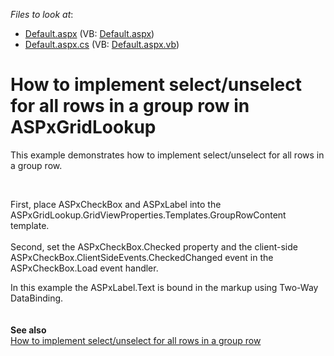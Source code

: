 <!-- default file list -->
*Files to look at*:

* [Default.aspx](./CS/Default.aspx) (VB: [Default.aspx](./VB/Default.aspx))
* [Default.aspx.cs](./CS/Default.aspx.cs) (VB: [Default.aspx.vb](./VB/Default.aspx.vb))
<!-- default file list end -->
# How to implement select/unselect for all rows in a group row in ASPxGridLookup


This example demonstrates how to implement select/unselect for all rows in a group row.
<p> </p>
<p>First, place ASPxCheckBox and ASPxLabel into the ASPxGridLookup.GridViewProperties.Templates.GroupRowContent template.<br /> <br /> Second, set the ASPxCheckBox.Checked property and the client-side ASPxCheckBox.ClientSideEvents.CheckedChanged event in the ASPxCheckBox.Load event handler.</p>
<p>In this example the ASPxLabel.Text is bound in the markup using Two-Way DataBinding.<br /><br /><br /><strong>See also<br /></strong><a href="https://www.devexpress.com/Support/Center/p/E1760">How to implement select/unselect for all rows in a group row</a></p>

<br/>


